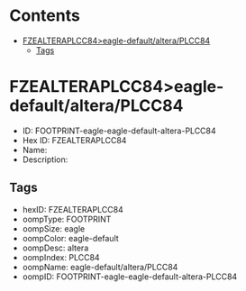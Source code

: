 



Contents
========

* [FZEALTERAPLCC84>eagle-default/altera/PLCC84](#fzealteraplcc84eagle-defaultalteraplcc84)
	* [Tags](#tags)

# FZEALTERAPLCC84>eagle-default/altera/PLCC84

- ID: FOOTPRINT-eagle-eagle-default-altera-PLCC84
- Hex ID: FZEALTERAPLCC84
- Name: 
- Description: 

## Tags

- hexID: FZEALTERAPLCC84
- oompType: FOOTPRINT
- oompSize: eagle
- oompColor: eagle-default
- oompDesc: altera
- oompIndex: PLCC84
- oompName: eagle-default/altera/PLCC84
- oompID: FOOTPRINT-eagle-eagle-default-altera-PLCC84
